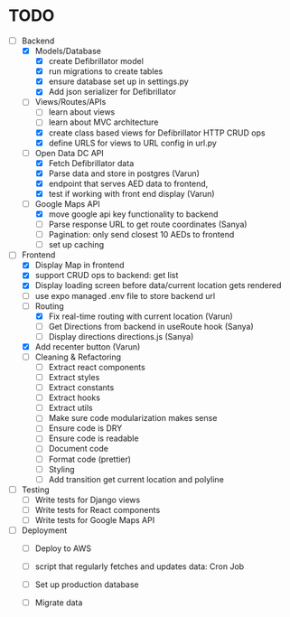 # TODO
-[ ] Backend
  - [x] Models/Database
    - [x] create Defibrillator model
    - [x] run migrations to create tables
    - [x] ensure database set up in settings.py
    - [x] Add json serializer for Defibrillator
  - [ ] Views/Routes/APIs
    - [ ] learn about views
    - [ ] learn about MVC architecture
    - [x] create class based views for Defibrillator HTTP CRUD ops
    - [x] define URLS for views to URL config in url.py
  - [ ] Open Data DC API
    - [x] Fetch Defibrillator data
    - [x] Parse data and store in postgres (Varun)
    - [x] endpoint that serves AED data to frontend, 
    - [x] test if working with front end display (Varun)
  - [ ] Google Maps API
    - [x] move google api key functionality to backend
    - [ ] Parse response URL to get route coordinates (Sanya)
    - [ ] Pagination: only send closest 10 AEDs to frontend
    - [ ] set up caching
- [ ] Frontend
    - [x] Display Map in frontend
    - [x] support CRUD ops to backend: get list
    - [x] Display loading screen before data/current location gets rendered
    - [ ] use expo managed .env file to store backend url
    - [ ] Routing
      - [x] Fix real-time routing with current location (Varun)
      - [ ] Get Directions from backend in useRoute hook (Sanya)
      - [ ] Display directions directions.js (Sanya)
    - [x] Add recenter button (Varun)
  - [ ] Cleaning & Refactoring
    - [ ] Extract react components
    - [ ] Extract styles
    - [ ] Extract constants
    - [ ] Extract hooks
    - [ ] Extract utils
    - [ ] Make sure code modularization makes sense
    - [ ] Ensure code is DRY
    - [ ] Ensure code is readable
    - [ ] Document code
    - [ ] Format code (prettier)
    - [ ] Styling
    - [ ] Add transition get current location and polyline
- [ ] Testing
    - [ ] Write tests for Django views
    - [ ] Write tests for React components 
    - [ ] Write tests for Google Maps API
- [ ] Deployment
    - [ ] Deploy to AWS
    - [ ] script that regularly fetches and updates data: Cron Job
    - [ ] Set up production database
    - [ ] Migrate data



<!-- 



BACKEND
PROBLEM: must periodically run update script to fetch new data from Open Data DC API and update database:(backend) bash-3.2$ python manage.py update_defibrillators

Cron Jobs (Linux servers):
If you deploy your backend on a Linux server, you can use cron to schedule the command to run at regular intervals. First, open the cron table for editing:

Copy code
crontab -e
Then, add a line specifying when you want the command to run. For example, to run it daily at midnight:

bash
Copy code
0 0 * * * /path/to/your/python /path/to/your/manage.py update_defibrillators
Heroku:
If you're deploying on Heroku, you can use the Heroku Scheduler add-on. After adding it to your app, you can set up the command to run at specified intervals.

AWS Elastic Beanstalk:
If you're using AWS Elastic Beanstalk, you can use cron.yaml to specify recurring tasks.

Django Packages:
You can also use Django packages like django-crontab or celery to manage scheduled tasks directly within your Django app.

No matter what method you choose, ensure your environment variables (like API_URL) are correctly set in the production environment, especially if you're relying on .env files during local development.




Static Route Line: Display the route line on the map from the start to the destination. This gives users a visual representation of the path to follow.



Current Location Marker: Display the user's current location on the map with an updating marker. Combined with the static route line, this helps the user see where they are in relation to the planned route.

Basic Off-Route Detection: If the user goes off the route, display a simple notification suggesting they return to the route. This won't offer re-routing but serves as a basic indicator when they've gone astray.

Distance & ETA: Provide an estimated time of arrival and the remaining distance to the destination. This can be calculated based on the remaining steps and average speeds for the type of roads.

List of Directions: Instead of dynamic voice prompts or constant updates, provide a static list of turn-by-turn directions (e.g., "Turn right on Main St.", "Continue for 2 miles", "Turn left on Elm St."). The user can refer to this list as they navigate.

Manual "Next Step" Button: Instead of automated prompts, provide a button for users to manually move to the next navigation step when they've completed the current one.
Routing Functionality:

This is important because your users will need to know how to get from their current location to the marker's location.
For this, you could use third-party services like Mapbox, Google Maps Directions API, or any other free service you may find.
Once you receive the route information from these services, you can draw the route on the MapView using the Polyline component.
Fetching Real Marker Data:

While you have hardcoded marker data right now, eventually you will need to integrate with your backend to fetch real markers.
This will involve setting up API calls, handling responses, and error scenarios.
Enhancing the InfoCard:

Make sure the InfoCard has all the necessary details your users might need.
Incorporate the button to initiate routing from the user's location to the marker. When this button is clicked, trigger the routing functionality to get and display the route.
Enhanced User Experience:

Consider adding loading indicators while fetching data or calculating routes.
Handle possible error scenarios gracefully, like if there's no internet connection, the routing service is unavailable, etc.
Maybe add features like zooming into a route, showing estimated time and distance, etc.
Optimizations and Testing:

Once all functionalities are in place, test them on various devices and screen sizes to ensure they work smoothly.
Optimize performance, especially if you notice lag when loading routes or fetching marker data.
Additional Features (if desired):

Turn-by-turn navigation.
User reviews or ratings for locations.
Search functionality to find places.




Create an endpoint to serve AED data: Once your database is populated with AED data, you'll need to create endpoints in your Django app to serve this data to the frontend.

Set up Google Maps API in your frontend: You'll need to include the Google Maps JavaScript API in your frontend to display maps and routes.

Display AEDs on a map: Using data from your backend and the Google Maps API, display the locations of the AEDs on a map.

Create route to nearest AED: Implement functionality to find the nearest AED to a user's location and display a route on the map.



Test your application: Write tests for your Django views and your React components to make sure everything is working as expected.

Deploy your application: Once everything is working locally, you can deploy your application. You might choose to use AWS, Heroku, or another hosting platform. Remember to set up your production database and migrate your data.

Future Functions:

Allow users to add new AEDs: Create a form in your frontend to add new AEDs, and an endpoint in your backend to receive and store this data.

User authentication and authorization (Optional): If you want to restrict access or editing rights to certain users, you could implement a system for user registration and login. Django has built-in tools to help with this.

Create project plan: breakdown structure, timeline, buffers, etc. 







-->
